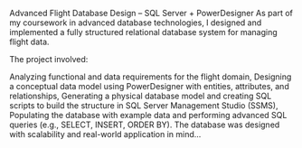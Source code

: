 Advanced Flight Database Design – SQL Server + PowerDesigner
As part of my coursework in advanced database technologies, I designed and implemented a fully structured relational database system for managing flight data.

The project involved:

Analyzing functional and data requirements for the flight domain,
Designing a conceptual data model using PowerDesigner with entities, attributes, and relationships,
Generating a physical database model and creating SQL scripts to build the structure in SQL Server Management Studio (SSMS),
Populating the database with example data and performing advanced SQL queries (e.g., SELECT, INSERT, ORDER BY).
The database was designed with scalability and real-world application in mind...
